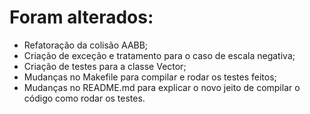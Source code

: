 # Foram alterados:
- Refatoração da colisão AABB;
- Criação de exceção e tratamento para o caso de escala negativa;
- Criação de testes para a classe Vector;
- Mudanças no Makefile para compilar e rodar os testes feitos;
- Mudanças no README.md para explicar o novo jeito de compilar o código como rodar os testes.